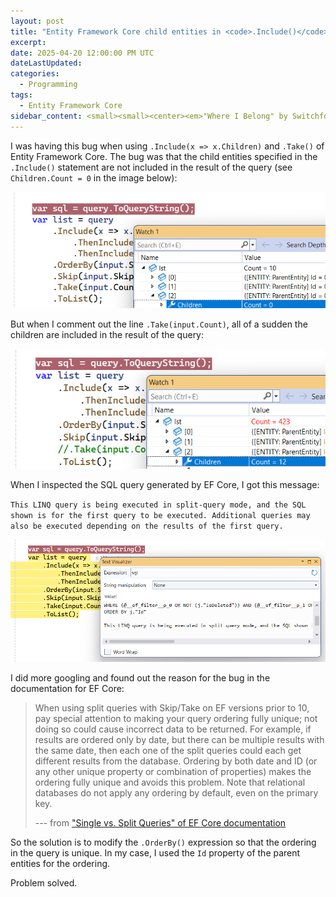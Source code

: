 ```yaml
---
layout: post
title: "Entity Framework Core child entities in <code>.Include()</code> are empty when using <code>.Take()</code>"
excerpt: 
date: 2025-04-20 12:00:00 PM UTC
dateLastUpdated:
categories:
  - Programming
tags: 
  - Entity Framework Core
sidebar_content: <small><small><center><em>"Where I Belong" by Switchfoot</em></center></small></small> <iframe width="100%" src="https://www.youtube.com/embed/s3-7fjhYm2g?si=-O3lMyA3-f2EsbyW" title="YouTube video player" frameborder="0" allow="accelerometer; autoplay; clipboard-write; encrypted-media; gyroscope; picture-in-picture; web-share" referrerpolicy="strict-origin-when-cross-origin" allowfullscreen></iframe>
---
```


I was having this bug when using `.Include(x => x.Children)` and `.Take()` of Entity Framework Core. The bug was that the child entities specified in the `.Include()` statement are not included in the result of the query (see `Children.Count = 0` in the image below):

![](/images/2025/2025-04-20-1-ef-core-include-children-empty-with-take.png)

But when I comment out the line `.Take(input.Count)`, all of a sudden the children are included in the result of the query:

![](/images/2025/2025-04-20-2-ef-core-include-children-not-empty-with-no-take.png)

When I inspected the SQL query generated by EF Core, I got this message:

`This LINQ query is being executed in split-query mode, and the SQL shown is for the first query to be executed. Additional queries may also be executed depending on the results of the first query.`

![](/images/2025/2025-04-20-3-ef-core-include-with-take-query-string.png)

I did more googling and found out the reason for the bug in the documentation for EF Core:

> When using split queries with Skip/Take on EF versions prior to 10, pay special attention to making your query ordering fully unique; not doing so could cause incorrect data to be returned. For example, if results are ordered only by date, but there can be multiple results with the same date, then each one of the split queries could each get different results from the database. Ordering by both date and ID (or any other unique property or combination of properties) makes the ordering fully unique and avoids this problem. Note that relational databases do not apply any ordering by default, even on the primary key.
>
> --- from ["Single vs. Split Queries" of EF Core documentation](https://learn.microsoft.com/en-us/ef/core/querying/single-split-queries)

So the solution is to modify the `.OrderBy()` expression so that the ordering in the query is unique. In my case, I used the `Id` property of the parent entities for the ordering.

Problem solved.
